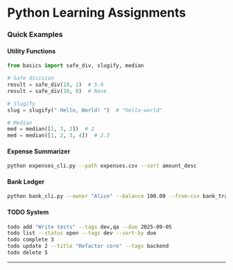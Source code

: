 # Python Learning Assignments



### Quick Examples

#### Utility Functions
```python
from basics import safe_div, slugify, median

# Safe division
result = safe_div(10, 2)  # 5.0
result = safe_div(10, 0)  # None

# Slugify
slug = slugify(" Hello, World! ")  # "hello-world"

# Median
med = median([1, 3, 2])  # 2
med = median([1, 2, 3, 4])  # 2.5
```

#### Expense Summarizer
```bash
python expenses_cli.py --path expenses.csv --sort amount_desc
```

#### Bank Ledger
```bash
python bank_cli.py --owner "Alice" --balance 100.00 --from-csv bank_transactions.csv
```

#### TODO System
```bash
todo add "Write tests" --tags dev,qa --due 2025-09-05
todo list --status open --tags dev --sort-by due
todo complete 3
todo update 2 --title "Refactor core" --tags backend
todo delete 5

```

---


